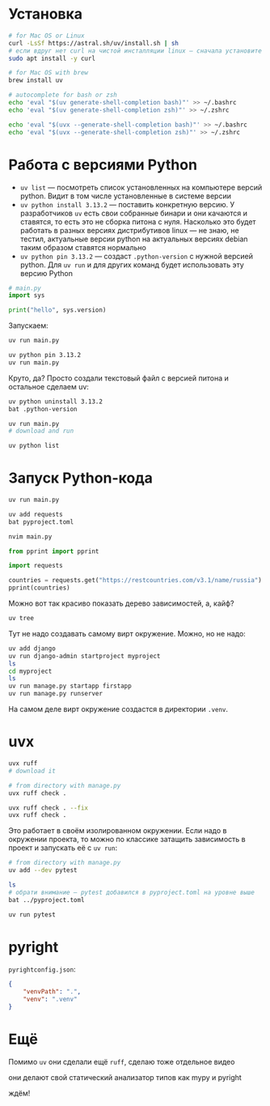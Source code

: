 # Установка

```bash
# for Mac OS or Linux
curl -LsSf https://astral.sh/uv/install.sh | sh
# если вдруг нет curl на чистой инсталляции linux — сначала установите его:
sudo apt install -y curl

# for Mac OS with brew
brew install uv

# autocomplete for bash or zsh
echo 'eval "$(uv generate-shell-completion bash)"' >> ~/.bashrc
echo 'eval "$(uv generate-shell-completion zsh)"' >> ~/.zshrc

echo 'eval "$(uvx --generate-shell-completion bash)"' >> ~/.bashrc
echo 'eval "$(uvx --generate-shell-completion zsh)"' >> ~/.zshrc
```

# Работа с версиями Python

- `uv list` — посмотреть список установленных на компьютере версий python. Видит в том числе установленные в системе версии 
- `uv python install 3.13.2` — поставить конкретную версию. У разработчиков `uv` есть свои собранные бинари и они качаются и ставятся, то есть это не сборка питона с нуля. Насколько это будет работать в разных версиях дистрибутивов linux — не знаю, не тестил, актуальные версии python на актуальных версиях debian таким образом ставятся нормально
- `uv python pin 3.13.2` — создаст `.python-version` с нужной версией python. Для `uv run` и для других команд будет использовать эту версию Python

```python
# main.py
import sys

print("hello", sys.version)
```

Запускаем:

```bash
uv run main.py

uv python pin 3.13.2
uv run main.py

```

Круто, да? Просто создали текстовый файл с версией питона и остальное сделаем uv:

```bash
uv python uninstall 3.13.2
bat .python-version

uv run main.py
# download and run

uv python list
```

# Запуск Python-кода

```bash
uv run main.py

uv add requests
bat pyproject.toml

nvim main.py
```

```python
from pprint import pprint

import requests

countries = requests.get("https://restcountries.com/v3.1/name/russia").json()
pprint(countries)
```


Можно вот так красиво показать дерево зависимостей, а, кайф?

```bash
uv tree
```

Тут не надо создавать самому вирт окружение. Можно, но не надо:

```bash
uv add django
uv run django-admin startproject myproject
ls
cd myproject
ls
uv run manage.py startapp firstapp
uv run manage.py runserver
```

На самом деле вирт окружение создастся в директории `.venv`.

# uvx

```bash
uvx ruff
# download it

# from directory with manage.py
uvx ruff check .

uvx ruff check . --fix
uvx ruff check .
```

Это работает в своём изолированном окружении. Если надо в окружении проекта, то можно по классике затащить зависимость в проект и запускать её с `uv run`:

```bash
# from directory with manage.py
uv add --dev pytest

ls
# обрати внимание — pytest добавился в pyproject.toml на уровне выше
bat ../pyproject.toml

uv run pytest
```

# pyright

`pyrightconfig.json`:

```json
{
    "venvPath": ".",
    "venv": ".venv"
}
```

# Ещё

Помимо `uv` они сделали ещё `ruff`, сделаю тоже отдельное видео

они делают свой статический анализатор типов как mypy и pyright

ждём!
